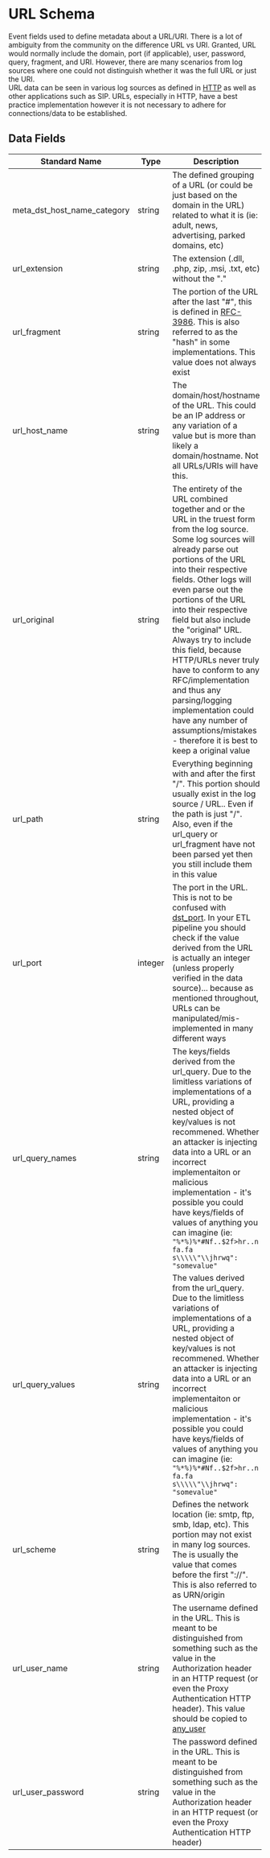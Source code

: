 # URL Schema
Event fields used to define metadata about a URL/URI. There is a lot of ambiguity from the community on the difference URL vs URI. Granted, URL would normally include the domain, port (if applicable), user, password, query, fragment, and URI.
However, there are many scenarios from log sources where one could not distinguish whether it was the full URL or just the URI.  
URL data can be seen in various log sources as defined in [HTTP](http.md) as well as other applications such as SIP. URLs, especially in HTTP, have a best practice implementation however it is not necessary to adhere for connections/data to be established.


## Data Fields
|Standard Name|Type|Description|Sample Value|
|---|---|---|---|
| meta_dst_host_name_category      | string  | The defined grouping of a URL (or could be just based on the domain in the URL) related to what it is (ie: adult, news, advertising, parked domains, etc)                                                                                                                                                                                                                                                                                                                                                                                                              | `Search Engines`                                                                                                                                                                |
| url_extension     | string  | The extension (.dll, .php, zip, .msi, .txt, etc) without the "."                                                                                                                                                                                                                                                                                                                                                                                                                                                                                                       | `php`                                                                                                                                                                           |
| url_fragment      | string  | The portion of the URL after the last "#", this is defined in [RFC-3986](https://tools.ietf.org/html/rfc3986#section-3.5). This is also referred to as the "hash" in some implementations. This value does not always exist                                                                                                                                                                                                                                                                                                                                            | ``                                                                                                                                                                              |
| url_host_name     | string  | The domain/host/hostname of the URL. This could be an IP address or any variation of a value but is more than likely a domain/hostname. Not all URLs/URIs will have this.                                                                                                                                                                                                                                                                                                                                                                                                                                 | `google.com`                                                                                                                                                                    |
| url_original      | string  | The entirety of the URL combined together and or the URL in the truest form from the log source. Some log sources will already parse out portions of the URL into their respective fields. Other logs will even parse out the portions of the URL into their respective field but also include the "original" URL. Always try to include this field, because HTTP/URLs never truly have to conform to any RFC/implementation and thus any parsing/logging implementation could have any number of assumptions/mistakes - therefore it is best to keep a original value | `ftp://BigwheelPassword:BigwheelBobUser@google.com:8088/common/Current/client/search/greatsearch.php?hash=215696fc36392ca70f89228b98060afb%20processname=example.exe#gid=l1k4h` |
| url_path          | string  | Everything beginning with and after the first "/". This portion should usually exist in the log source / URL.. Even if the path is just "/". Also, even if the url_query or url_fragment have not been parsed yet then you still include them in this value                                                                                                                                                                                                                                                                                                            | ``                                                                                                                                                                              |
| url_port          | integer | The port in the URL. This is not to be confused with [dst_port](destination.md). In your ETL pipeline you should check if the value derived from the URL is actually an integer (unless properly verified in the data source)... because as mentioned throughout, URLs can be manipulated/mis-implemented in many different ways                                                                                                                                                                                                                                       | `8088`                                                                                                                                                                          |
| url_query_names   | string  | The keys/fields derived from the url_query. Due to the limitless variations of implementations of a URL, providing a nested object of key/values is not recommened. Whether an attacker is injecting data into a URL or an incorrect implementaiton or malicious implementation - it's possible you could have keys/fields of values of anything you can imagine (ie: `"%*%)%*#Nf..$2f>hr..n fa.fa s\\\\\"\\jhrwq": "somevalue"`                                                                                                                                       | `[ "hash" , "processname" ]`                                                                                                                                                    |
| url_query_values  | string  | The values derived from the url_query. Due to the limitless variations of implementations of a URL, providing a nested object of key/values is not recommened. Whether an attacker is injecting data into a URL or an incorrect implementaiton or malicious implementation - it's possible you could have keys/fields of values of anything you can imagine (ie: `"%*%)%*#Nf..$2f>hr..n fa.fa s\\\\\"\\jhrwq": "somevalue"`                                                                                                                                            | `[ "215696fc36392ca70f89228b98060afb", "example.exe" ]`                                                                                                                         |
| url_scheme        | string  | Defines the network location (ie: smtp, ftp, smb, ldap, etc). This portion may not exist in many log sources. The is usually the value that comes before the first "://". This is also referred to as URN/origin                                                                                                                                                                                                                                                                                                                                                       | `ftp`                                                                                                                                                                           |
| url_user_name     | string  | The username defined in the URL. This is meant to be distinguished from something such as the value in the Authorization header in an HTTP request (or even the Proxy Authentication HTTP header). This value should be copied to [any_user](any.md)                                                                                                                                                                                                                                                                                                                   | `BigwheelBobUser`                                                                                                                                                               |
| url_user_password | string  | The password defined in the URL. This is meant to be distinguished from something such as the value in the Authorization header in an HTTP request (or even the Proxy Authentication HTTP header)                                                                                                                                                                                                                                                                                                                                                                      | `BigwheelPassword`                                                                                                                                                              |
